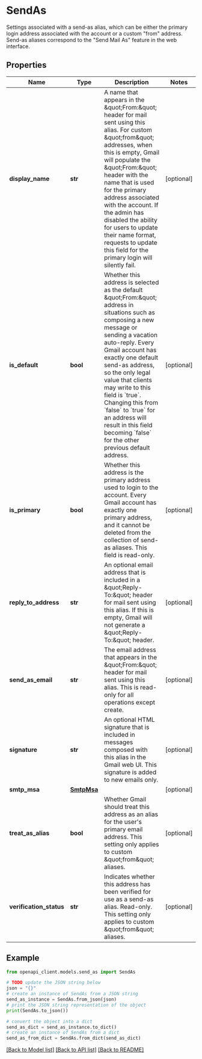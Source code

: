 # SendAs

Settings associated with a send-as alias, which can be either the primary login address associated with the account or a custom \"from\" address. Send-as aliases correspond to the \"Send Mail As\" feature in the web interface.

## Properties

Name | Type | Description | Notes
------------ | ------------- | ------------- | -------------
**display_name** | **str** | A name that appears in the \&quot;From:\&quot; header for mail sent using this alias. For custom \&quot;from\&quot; addresses, when this is empty, Gmail will populate the \&quot;From:\&quot; header with the name that is used for the primary address associated with the account. If the admin has disabled the ability for users to update their name format, requests to update this field for the primary login will silently fail. | [optional] 
**is_default** | **bool** | Whether this address is selected as the default \&quot;From:\&quot; address in situations such as composing a new message or sending a vacation auto-reply. Every Gmail account has exactly one default send-as address, so the only legal value that clients may write to this field is &#x60;true&#x60;. Changing this from &#x60;false&#x60; to &#x60;true&#x60; for an address will result in this field becoming &#x60;false&#x60; for the other previous default address. | [optional] 
**is_primary** | **bool** | Whether this address is the primary address used to login to the account. Every Gmail account has exactly one primary address, and it cannot be deleted from the collection of send-as aliases. This field is read-only. | [optional] 
**reply_to_address** | **str** | An optional email address that is included in a \&quot;Reply-To:\&quot; header for mail sent using this alias. If this is empty, Gmail will not generate a \&quot;Reply-To:\&quot; header. | [optional] 
**send_as_email** | **str** | The email address that appears in the \&quot;From:\&quot; header for mail sent using this alias. This is read-only for all operations except create. | [optional] 
**signature** | **str** | An optional HTML signature that is included in messages composed with this alias in the Gmail web UI. This signature is added to new emails only. | [optional] 
**smtp_msa** | [**SmtpMsa**](SmtpMsa.md) |  | [optional] 
**treat_as_alias** | **bool** | Whether Gmail should treat this address as an alias for the user&#39;s primary email address. This setting only applies to custom \&quot;from\&quot; aliases. | [optional] 
**verification_status** | **str** | Indicates whether this address has been verified for use as a send-as alias. Read-only. This setting only applies to custom \&quot;from\&quot; aliases. | [optional] 

## Example

```python
from openapi_client.models.send_as import SendAs

# TODO update the JSON string below
json = "{}"
# create an instance of SendAs from a JSON string
send_as_instance = SendAs.from_json(json)
# print the JSON string representation of the object
print(SendAs.to_json())

# convert the object into a dict
send_as_dict = send_as_instance.to_dict()
# create an instance of SendAs from a dict
send_as_from_dict = SendAs.from_dict(send_as_dict)
```
[[Back to Model list]](../README.md#documentation-for-models) [[Back to API list]](../README.md#documentation-for-api-endpoints) [[Back to README]](../README.md)


